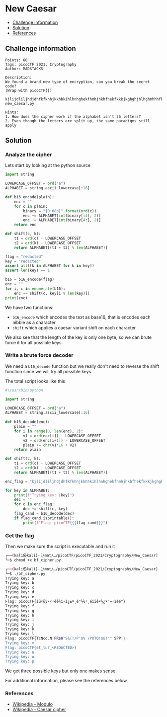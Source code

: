 # New Caesar

- [Challenge information](#challenge-information)
- [Solution](#solution)
- [References](#references)

## Challenge information
```
Points: 60
Tags: picoCTF 2021, Cryptography
Author: MADSTACKS

Description:
We found a brand new type of encryption, can you break the secret code? 
(Wrap with picoCTF{}) 

kjlijdliljhdjdhfkfkhhjkkhhkihlhnhghekfhmhjhkhfhekfkkkjkghghjhlhghmhhhfkikfkfhm 
new_caesar.py

Hints:
1. How does the cipher work if the alphabet isn't 26 letters?
2. Even though the letters are split up, the same paradigms still apply
```

## Solution

### Analyze the cipher

Lets start by looking at the python source
```python
import string

LOWERCASE_OFFSET = ord("a")
ALPHABET = string.ascii_lowercase[:16]

def b16_encode(plain):
	enc = ""
	for c in plain:
		binary = "{0:08b}".format(ord(c))
		enc += ALPHABET[int(binary[:4], 2)]
		enc += ALPHABET[int(binary[4:], 2)]
	return enc

def shift(c, k):
	t1 = ord(c) - LOWERCASE_OFFSET
	t2 = ord(k) - LOWERCASE_OFFSET
	return ALPHABET[(t1 + t2) % len(ALPHABET)]

flag = "redacted"
key = "redacted"
assert all([k in ALPHABET for k in key])
assert len(key) == 1

b16 = b16_encode(flag)
enc = ""
for i, c in enumerate(b16):
	enc += shift(c, key[i % len(key)])
print(enc)
```

We have two functions:
 * `b16_encode` which encodes the text as base16, that is encodes each nibble as a character
 * `shift` which applies a caesar variant shift on each character

We also see that the length of the key is only one byte, so we can brute force it for all possible keys.

### Write a brute force decoder

We need a `b16_decode` function but we really don't need to reverse the shift function since we will try all possible keys.

The total script looks like this
```python
#!/usr/bin/python

import string

LOWERCASE_OFFSET = ord("a")
ALPHABET = string.ascii_lowercase[:16]
    
def b16_decode(enc):
    plain = ""
    for i in range(0, len(enc), 2):
        v1 = ord(enc[i]) - LOWERCASE_OFFSET
        v2 = ord(enc[i+1]) - LOWERCASE_OFFSET
        plain += chr(v1*16 + v2)
    return plain

def shift(c, k):
	t1 = ord(c) - LOWERCASE_OFFSET
	t2 = ord(k) - LOWERCASE_OFFSET
	return ALPHABET[(t1 + t2) % len(ALPHABET)]

enc_flag = "kjlijdliljhdjdhfkfkhhjkkhhkihlhnhghekfhmhjhkhfhekfkkkjkghghjhlhghmhhhfkikfkfhm"

for key in ALPHABET:
    print(f"Trying key: {key}")
    dec = ""
    for c in enc_flag:
        dec += shift(c, key)
    flag_cand = b16_decode(dec)
    if flag_cand.isprintable():
        print(f"Flag: picoCTF{{{flag_cand}}}")
```

### Get the flag

Then we make sure the script is executable and run it
```bash
┌──(kali㉿kali)-[/mnt/…/picoCTF/picoCTF_2021/Cryptography/New_Caesar]
└─$ chmod +x bf_cipher.py     

┌──(kali㉿kali)-[/mnt/…/picoCTF/picoCTF_2021/Cryptography/New_Caesar]
└─$ ./bf_cipher.py       
Trying key: a
Trying key: b
Trying key: c
Trying key: d
Trying key: e
Flag: picoCTF{íü×üý·×¹éë½î»ì¿±º¸é°½¾¹¸éîíêº½¿º°»¹ìéé°}
Trying key: f
Trying key: g
Trying key: h
Trying key: i
Trying key: j
Trying key: k
Trying key: l
Flag: picoCTF{TcNcd.N PR$U"S&(!/P'$% /PUTQ!$&!'" SPP'}
Trying key: m
Flag: picoCTF{et_tu?_<REDACTED>}
Trying key: n
Trying key: o
Trying key: p
```

We get three possible keys but only one makes sense.

For additional information, please see the references below.

### References

- [Wikipedia - Modulo](https://en.wikipedia.org/wiki/Modulo)
- [Wikipedia - Caesar cipher](https://en.wikipedia.org/wiki/Caesar_cipher)
